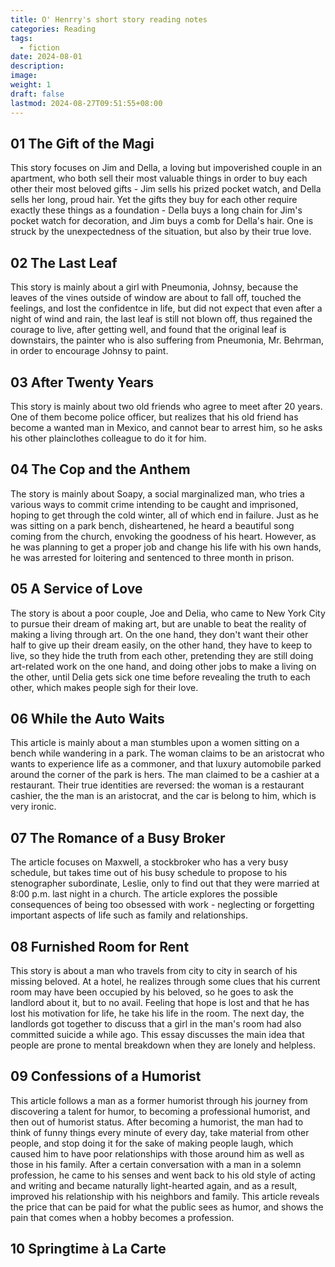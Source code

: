```yaml
---
title: O' Henrry's short story reading notes
categories: Reading
tags:
  - fiction
date: 2024-08-01
description: 
image: 
weight: 1
draft: false
lastmod: 2024-08-27T09:51:55+08:00
---
```

## 01 The Gift of the Magi

This story focuses on Jim and Della, a loving but impoverished couple in an apartment, who both sell their most valuable things in order to buy each other their most beloved gifts - Jim sells his prized pocket watch, and Della sells her long, proud hair. Yet the gifts they buy for each other require exactly these things as a foundation - Della buys a long chain for Jim's pocket watch for decoration, and Jim buys a comb for Della's hair. One is struck by the unexpectedness of the situation, but also by their true love.

## 02 The Last Leaf

This story is mainly about a girl with Pneumonia, Johnsy, because the leaves of the vines outside of window are about to fall off, touched the feelings, and lost the confidentce in life, but did not expect that even after a night of wind and rain, the last leaf is still not blown off, thus regained the courage to live, after getting well, and found that the original leaf is downstairs, the painter who is also suffering from Pneumonia, Mr. Behrman, in order to encourage Johnsy to paint.

## 03 After Twenty Years

This story is mainly about two old friends who agree to meet after 20 years. One of them become police officer, but realizes that his old friend has become a wanted man in Mexico, and cannot bear to arrest him, so he asks his other plainclothes colleague to do it for him.

## 04 The Cop and the Anthem

The story is mainly about Soapy, a social marginalized man, who tries a various ways to commit crime intending to be caught and imprisoned, hoping to get through the cold winter, all of which end in failure. Just as he was sitting on a park bench, disheartened, he heard a beautiful song coming from the church, envoking the goodness of his heart. However, as he was planning to get a proper job and change his life with his own hands, he was arrested for loitering and sentenced to three month in prison.

## 05 A Service of Love

The story is about a poor couple, Joe and Delia, who came to New York City to pursue their dream of making art, but are unable to beat the reality of making a living through art. On the one hand, they don't want their other half to give up their dream easily, on the other hand, they have to keep to live, so they hide the truth from each other, pretending they are still doing art-related work on the one hand, and doing other jobs to make a living on the other, until Delia gets sick one time before revealing the truth to each other, which makes people sigh for their love.

## 06 While the Auto Waits

This article is mainly about a man stumbles upon a women sitting on a bench while wandering in a park. The woman claims to be an aristocrat who wants to experience life as a commoner, and that luxury automobile parked around the corner of the park is hers. The man claimed to be a cashier at a restaurant. Their true identities are reversed: the woman is a restaurant cashier, the the man is an aristocrat, and the car is belong to him, which is very ironic. 

## 07 The Romance of a Busy Broker

The article focuses on Maxwell, a stockbroker who has a very busy schedule, but takes time out of his busy schedule to propose to his stenographer subordinate, Leslie, only to find out that they were married at 8:00 p.m. last night in a church. The article explores the possible consequences of being too obsessed with work - neglecting or forgetting important aspects of life such as family and relationships.

## 08 Furnished Room for Rent

This story is about a man who travels from city to city in search of his missing beloved. At a hotel, he realizes through some clues that his current room may have been occupied by his beloved, so he goes to ask the landlord about it, but to no avail. Feeling that hope is lost and that he has lost his motivation for life, he take his life in the room. The next day, the landlords got together to discuss that a girl in the man's room had also committed suicide a while ago. This essay discusses the main idea that people are prone to mental breakdown when they are lonely and helpless.

## 09 Confessions of  a Humorist

This article follows a man as a former humorist through his journey from discovering a talent for humor, to becoming a professional humorist, and then out of humorist status. After becoming a humorist, the man had to think of funny things every minute of every day, take material from other people, and stop doing it for the sake of making people laugh, which caused him to have poor relationships with those around him as well as those in his family. After a certain conversation with a man in a solemn profession, he came to his senses and went back to his old style of acting and writing and became naturally light-hearted again, and as a result, improved his relationship with his neighbors and family. This article reveals the price that can be paid for what the public sees as humor, and shows the pain that comes when a hobby becomes a profession.

## 10 Springtime à La Carte

